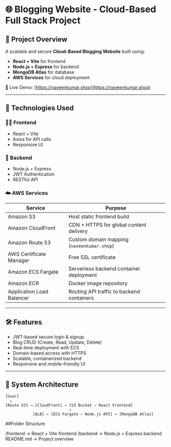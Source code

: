 # 🌐 Blogging Website - Cloud-Based Full Stack Project

## 📌 Project Overview
A scalable and secure **Cloud-Based Blogging Website** built using:
- **React + Vite** for frontend
- **Node.js + Express** for backend
- **MongoDB Atlas** for database
- **AWS Services** for cloud deployment

🔗 Live Demo: [https://naveenkumar.shop](https://naveenkumar.shop)

---

## 🚀 Technologies Used

### 🧑‍💻 Frontend
- React + Vite
- Axios for API calls
- Responsive UI

### 🔧 Backend
- Node.js + Express
- JWT Authentication
- RESTful API

### ☁️ AWS Services
| Service                    | Purpose                                           |
|---------------------------|---------------------------------------------------|
| Amazon S3                 | Host static frontend build                        |
| Amazon CloudFront         | CDN + HTTPS for global content delivery          |
| Amazon Route 53           | Custom domain mapping (`naveenkumar.shop`)       |
| AWS Certificate Manager   | Free SSL certificate                             |
| Amazon ECS Fargate        | Serverless backend container deployment           |
| Amazon ECR                | Docker image repository                          |
| Application Load Balancer | Routing API traffic to backend containers        |

---

## 🛠️ Features

- JWT-based secure login & signup
- Blog CRUD (Create, Read, Update, Delete)
- Real-time deployment with ECS
- Domain-based access with HTTPS
- Scalable, containerized backend
- Responsive and mobile-friendly UI

---

## 🧱 System Architecture

```text
[User] 
  ↓
[Route 53] → [CloudFront] → [S3 Bucket – React Frontend]
                            ↓
            [ALB] → [ECS Fargate – Node.js API] → [MongoDB Atlas]
```

##Folder Structure

/frontend         → React + Vite frontend
/backend          → Node.js + Express backend
README.md         → Project overview
